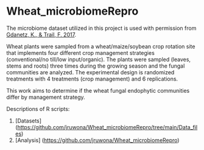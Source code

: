 # Wheat_microbiomeRepro

The microbiome dataset utilized in this project is used with permission from [Gdanetz, K., & Trail, F. 2017](https://apsjournals.apsnet.org/doi/abs/10.1094/PBIOMES-05-17-0023-R).

Wheat plants were sampled from a wheat/maize/soybean crop rotation site that implements four different crop management strategies (conventional/no till/low input/organic). The plants were sampled (leaves, stems and roots) three times during the growing season and the fungal communities are analyzed. The experimental design is randomized treatments with 4 treatments (crop management) and 6 replications.

This work aims to determine if the wheat fungal endophytic communities differ by management strategy. 

Descriptions of R scripts:
1. [Datasets] (https://github.com/jruwona/Wheat_microbiomeRepro/tree/main/Data_files) 
2. [Analysis] (https://github.com/jruwona/Wheat_microbiomeRepro)
